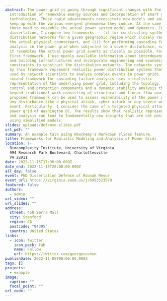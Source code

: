 ```yaml
---
abstract: The power grid is going through significant changes with the
  introduction of renewable energy sources and incorporation of smart grid
  technologies. These rapid advancements necessitate new models and analyses to
  keep up with the various emergent phenomena they induce. At the same time,
  these need to resemble the actual power system model and dynamics. In this
  dissertation, I propose two frameworks -- (i) for constructing synthetic power
  distribution networks for a given geographic region which closely resembles
  the actual physical counterpart, and (ii) for performing cascading failure
  analysis in the power grid when subjected to a severe disturbance, such that
  it resembles the actual power grid events as closely as possible. For the
  first framework, I use openly available information about interdependent road
  and building infrastructures and incorporate engineering and economic
  constraints to construct the distribution networks. The networks synthesized
  by this framework represent realistic power distribution systems that can be
  used by network scientists to analyze complex events in power grids. The
  second framework for cascading failure analysis uses a realistic
  representation of the underlying power grid, including the topology, the
  control and protection components and a dynamic stability analysis that goes
  beyond traditional work consisting of structural and linear flow analysis. The
  proposed framework can be used to assess vulnerability of the power grid to
  any disturbance like a physical attack, cyber attack or any severe weather
  event. Particularly, I consider the case of a targeted physical attack on the
  power grid of Washington DC. The results show that realistic representations
  and analysis can lead to fundamentally new insights that are not possible by
  using simplified models.
slides: uploads/defense-slides.pdf
url_pdf: ""
summary: An example talk using Wowchemy's Markdown slides feature.
title: Frameworks for Realistic Modeling and Analysis of Power Grids
location: |-
  Biocomplexity Institute, University of Virginia
  994 Research Park Boulevard, Charlottesville
  VA 22911
date: 2022-11-15T17:30:00.000Z
date_end: 2022-11-15T20:00:00.000Z
all_day: false
event: PhD Dissertation Defense of Rounak Meyur
event_url: https://virginia.zoom.us/j/6953523570
featured: false
authors:
  - admin
url_video: ""
url_slides: ""
address:
  street: 450 Serra Mall
  city: Stanford
  region: CA
  postcode: "94305"
  country: United States
links:
  - icon: twitter
    icon_pack: fab
    name: Follow
    url: https://twitter.com/georgecushen
publishDate: 2022-11-09T00:00:00.000Z
tags: []
projects:
  - example
image:
  caption: ""
  focal_point: ""
url_code: ""
---
```

